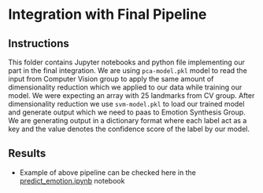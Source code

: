 # Integration with Final Pipeline 

## Instructions
This folder contains Jupyter notebooks and python file implementing our part in the final integration. We are using ``pca-model.pkl`` model to read the input from Computer Vision group to apply the same amount of dimensionality reduction which we applied to our data while training our model. We were expecting an array with 25 landmarks from CV group. After dimensionality reduction we use ``svm-model.pkl`` to load our trained model and generate output which we need to paas to Emotion Synthesis Group. We are generating output in a dictionary format where each label act as a key and the value denotes the confidence score of the label by our model.

## Results
  - Example of above pipeline can be checked here in the [predict_emotion.ipynb](https://github.com/diegocasmo/iis-project/blob/master/code/integration/solution.ipynb) notebook
